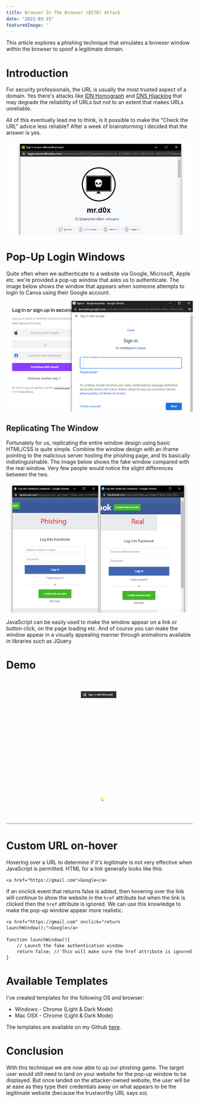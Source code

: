 ```yaml
---
title: Browser In The Browser (BITB) Attack
date: "2022-03-15"
featuredImage: ''
---
```


This article explores a phishing technique that simulates a browser window within the browser to spoof a legitimate domain<!-- end -->.

# Introduction

For security professionals, the URL is usually the most trusted aspect of a domain. Yes there's attacks like <a href="https://www.akamai.com/blog/security/watch-your-step-the-prevalence-of-idn-homograph-attacks" target="_blank">IDN Homograph</a> and <a href="https://www.cloudflare.com/en-ca/learning/security/global-dns-hijacking-threat/" target="_blank">DNS Hijacking</a> that may degrade the reliability of URLs but not to an extent that makes URLs unreliable.

All of this eventually lead me to think, is it possible to make the "Check the URL" advice less reliable? After a week of brainstorming I decided that the answer is yes.

![Demo](./demo.png)


# Pop-Up Login Windows

Quite often when we authenticate to a website via Google, Microsoft, Apple etc. we're provided a pop-up window that asks us to authenticate. The image below shows the window that appears when someone attempts to login to Canva using their Google account.

![Canva-Login](./canva.png)

## Replicating The Window

Fortunately for us, replicating the entire window design using basic HTML/CSS is quite simple. Combine the window design with an iframe pointing to the malicious server hosting the phishing page, and its basically indistinguishable. The image below shows the fake window compared with the real window. Very few people would notice the slight differences between the two.

![Real-Fake](./real-fake.png)

JavaScript can be easily used to make the window appear on a link or button click, on the page loading etc. And of course you can make the window appear in a visually appealing manner through animations available in libraries such as JQuery.

# Demo

![Demo-GIF](./demo.gif)

# Custom URL on-hover

Hovering over a URL to determine if it's legitimate is not very effective when JavaScript is permitted. HTML for a link generally looks like this:

    <a href="https://gmail.com">Google</a>

If an onclick event that returns false is added, then hovering over the link will continue to show the website in the `href` attribute but when the link is clicked then the `href` attribute is ignored. We can use this knowledge to make the pop-up window appear more realistic.

    <a href="https://gmail.com" onclick="return launchWindow();">Google</a>

    function launchWindow(){
        // Launch the fake authentication window
        return false; // This will make sure the href attribute is ignored
    }

# Available Templates

I've created templates for the following OS and browser:

* Windows - Chrome (Light & Dark Mode)
* Mac OSX - Chrome (Light & Dark Mode)

The templates are available on my Github <a href="https://github.com/mrd0x/BITB" target="_blank">here</a>.

# Conclusion

With this technique we are now able to up our phishing game. The target user would still need to land on your website for the pop-up window to be displayed. But once landed on the attacker-owned website, the user will be at ease as they type their credentials away on what appears to be the legitimate website (because the trustworthy URL says so).